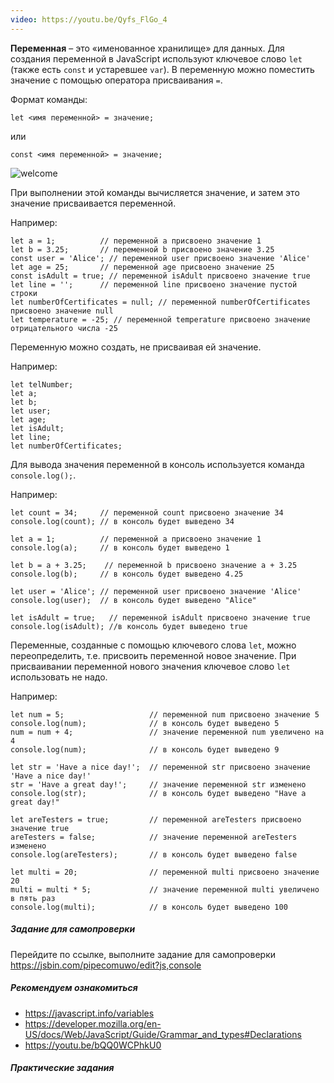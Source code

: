 ```yaml
---
video: https://youtu.be/Qyfs_FlGo_4
---
```

**Переменная** – это «именованное хранилище» для данных. Для создания переменной в JavaScript используют ключевое слово `let` (также есть `const` и устаревшее `var`). В переменную можно поместить значение с помощью оператора присваивания `=`. 

Формат команды:

```
let <имя переменной> = значение;
```
или
```
const <имя переменной> = значение;
```

![welcome](https://course-js-syntax.s3-us-west-1.amazonaws.com/sozdaem-peremennuyu.jpg)

При выполнении этой команды вычисляется значение, и затем это значение присваивается переменной.

Например:
```
let a = 1;          // переменной a присвоено значение 1 
let b = 3.25;       // переменной b присвоено значение 3.25 
const user = 'Alice'; // переменной user присвоено значение 'Alice' 
let age = 25;       // переменной age присвоено значение 25
const isAdult = true; // переменной isAdult присвоено значение true 
let line = '';      // переменной line присвоено значение пустой строки 
let numberOfCertificates = null; // переменной numberOfCertificates присвоено значение null 
let temperature = -25; // переменной temperature присвоено значение отрицательного числа -25

```
Переменную можно создать, не присваивая ей значение.

Например:
```
let telNumber;
let a; 
let b;
let user; 
let age; 
let isAdult; 
let line; 
let numberOfCertificates;

```
Для вывода значения переменной в консоль используется команда `console.log();`.

Например: 
```
let count = 34;     // переменной count присвоено значение 34 
console.log(count); // в консоль будет выведено 34

let a = 1;          // переменной a присвоено значение 1 
console.log(a);     // в консоль будет выведено 1

let b = a + 3.25;    // переменной b присвоено значение a + 3.25 
console.log(b);     // в консоль будет выведено 4.25

let user = 'Alice'; // переменной user присвоено значение 'Alice' 
console.log(user);  // в консоль будет выведено "Alice"

let isAdult = true;   // переменной isAdult присвоено значение true
console.log(isAdult); //в консоль будет выведено true
```
Переменные, созданные с помощью ключевого слова `let`, можно переопределить, т.е. присвоить переменной новое значение. При присваивании переменной нового значения ключевое слово `let` использовать не надо. 

Например:
```
let num = 5;                   // переменной num присвоено значение 5
console.log(num);              // в консоль будет выведено 5
num = num + 4;                 // значение переменной num увеличено на 4
console.log(num);              // в консоль будет выведено 9

let str = 'Have a nice day!';  // переменной str присвоено значение 'Have a nice day!'
str = 'Have a great day!';     // значение переменной str изменено  
console.log(str);              // в консоль будет выведено "Have a great day!"

let areTesters = true;         // переменной areTesters присвоено значение true
areTesters = false;            // значение переменной areTesters изменено 
console.log(areTesters);       // в консоль будет выведено false

let multi = 20;                // переменной multi присвоено значение 20
multi = multi * 5;             // значение переменной multi увеличено в пять раз
console.log(multi);            // в консоль будет выведено 100

```
##### Задание для самопроверки
Перейдите по ссылке, выполните задание для самопроверки https://jsbin.com/pipecomuwo/edit?js,console

##### Рекомендуем ознакомиться
- https://javascript.info/variables
- https://developer.mozilla.org/en-US/docs/Web/JavaScript/Guide/Grammar_and_types#Declarations
- https://youtu.be/bQQ0WCPhkU0

##### Практические задания


